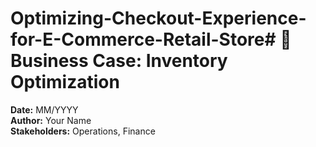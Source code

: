 # Optimizing-Checkout-Experience-for-E-Commerce-Retail-Store# 📑 Business Case: Inventory Optimization  
**Date:** MM/YYYY  
**Author:** Your Name  
**Stakeholders:** Operations, Finance  
